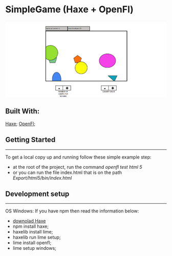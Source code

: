 # SimpleGame (Haxe + OpenFl)

![](ScreenShots/main.png)

## Built With:

[Haxe](https://haxe.org/);
[OpenFl](https://www.openfl.org/);

## Getting Started

---

To get a local copy up and running follow these simple example step:

- at the root of the project, run the command _openfl test html 5_
- or you can run the file index.html that is on the path _Export/html5/bin/index.html_

## Development setup

---

OS Windows:
If you have npm then read the information below:

- [downolad Haxe](https://haxe.org/)
- npm install haxe;
- haxelib install lime;
- haxelib run lime setup;
- lime install openfl;
- lime setup windows;
